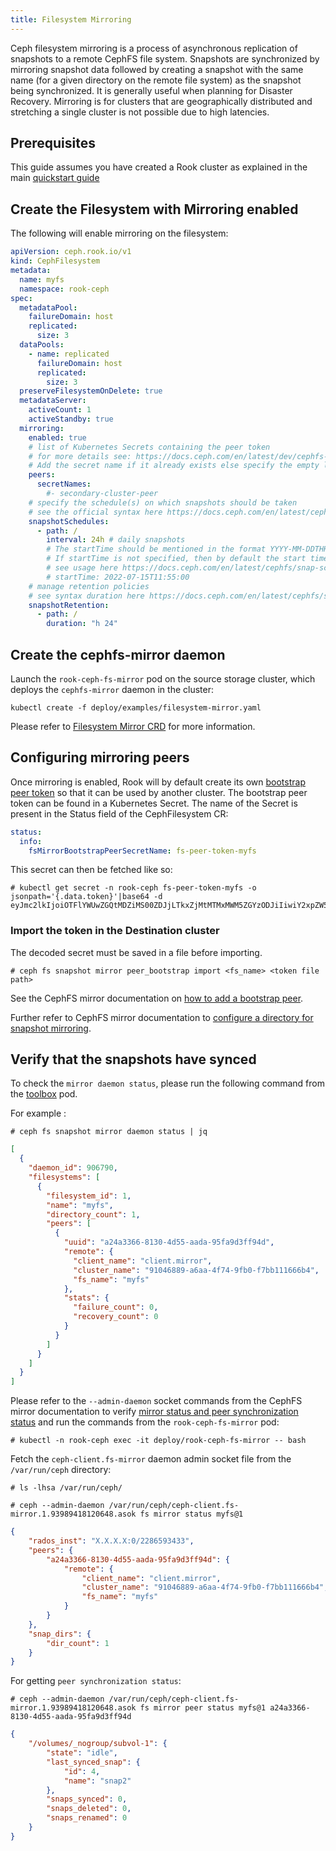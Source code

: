 ```yaml
---
title: Filesystem Mirroring
---
```


Ceph filesystem mirroring is a process of asynchronous replication of snapshots to a remote CephFS file system. Snapshots are synchronized by mirroring snapshot data followed by creating a snapshot with the same name (for a given directory on the remote file system) as the snapshot being synchronized. It is generally useful when planning for Disaster Recovery. Mirroring is for clusters that are geographically distributed and stretching a single cluster is not possible due to high latencies.

## Prerequisites

This guide assumes you have created a Rook cluster as explained in the main [quickstart guide](../../Getting-Started/quickstart.md)

## Create the Filesystem with Mirroring enabled

The following will enable mirroring on the filesystem:

```yaml
apiVersion: ceph.rook.io/v1
kind: CephFilesystem
metadata:
  name: myfs
  namespace: rook-ceph
spec:
  metadataPool:
    failureDomain: host
    replicated:
      size: 3
  dataPools:
    - name: replicated
      failureDomain: host
      replicated:
        size: 3
  preserveFilesystemOnDelete: true
  metadataServer:
    activeCount: 1
    activeStandby: true
  mirroring:
    enabled: true
    # list of Kubernetes Secrets containing the peer token
    # for more details see: https://docs.ceph.com/en/latest/dev/cephfs-mirroring/#bootstrap-peers
    # Add the secret name if it already exists else specify the empty list here.
    peers:
      secretNames:
        #- secondary-cluster-peer
    # specify the schedule(s) on which snapshots should be taken
    # see the official syntax here https://docs.ceph.com/en/latest/cephfs/snap-schedule/#add-and-remove-schedules
    snapshotSchedules:
      - path: /
        interval: 24h # daily snapshots
        # The startTime should be mentioned in the format YYYY-MM-DDTHH:MM:SS
        # If startTime is not specified, then by default the start time is considered as midnight UTC.
        # see usage here https://docs.ceph.com/en/latest/cephfs/snap-schedule/#usage
        # startTime: 2022-07-15T11:55:00
    # manage retention policies
    # see syntax duration here https://docs.ceph.com/en/latest/cephfs/snap-schedule/#add-and-remove-retention-policies
    snapshotRetention:
      - path: /
        duration: "h 24"
```

## Create the cephfs-mirror daemon

Launch the `rook-ceph-fs-mirror` pod on the source storage cluster, which deploys the `cephfs-mirror` daemon in the cluster:  

```console
kubectl create -f deploy/examples/filesystem-mirror.yaml
```

Please refer to [Filesystem Mirror CRD](../../CRDs/Shared-Filesystem/ceph-fs-mirror-crd.md) for more information.

## Configuring mirroring peers

Once mirroring is enabled, Rook will by default create its own [bootstrap peer token](https://docs.ceph.com/en/latest/dev/cephfs-mirroring/?#bootstrap-peers) so that it can be used by another cluster.
The bootstrap peer token can be found in a Kubernetes Secret. The name of the Secret is present in the Status field of the CephFilesystem CR:

```yaml
status:
  info:
    fsMirrorBootstrapPeerSecretName: fs-peer-token-myfs
```

This secret can then be fetched like so:

```console
# kubectl get secret -n rook-ceph fs-peer-token-myfs -o jsonpath='{.data.token}'|base64 -d
eyJmc2lkIjoiOTFlYWUwZGQtMDZiMS00ZDJjLTkxZjMtMTMxMWM5ZGYzODJiIiwiY2xpZW50X2lkIjoicmJkLW1pcnJvci1wZWVyIiwia2V5IjoiQVFEN1psOWZ3V1VGRHhBQWdmY0gyZi8xeUhYeGZDUTU5L1N0NEE9PSIsIm1vbl9ob3N0IjoiW3YyOjEwLjEwMS4xOC4yMjM6MzMwMCx2MToxMC4xMDEuMTguMjIzOjY3ODldIn0=
```

### Import the token in the Destination cluster 

The decoded secret must be saved in a file before importing.

```console
# ceph fs snapshot mirror peer_bootstrap import <fs_name> <token file path>
```

See the CephFS mirror documentation on [how to add a bootstrap peer](https://docs.ceph.com/en/latest/dev/cephfs-mirroring/).


Further refer to CephFS mirror documentation to [configure a directory for snapshot mirroring](https://docs.ceph.com/en/latest/dev/cephfs-mirroring/#mirroring-module-and-interface).

## Verify that the snapshots have synced

To check the `mirror daemon status`, please run the following command from the [toolbox](../../Troubleshooting/ceph-toolbox.md) pod. 

For example :

```console
# ceph fs snapshot mirror daemon status | jq
```

```json
[
  {
    "daemon_id": 906790,
    "filesystems": [
      {
        "filesystem_id": 1,
        "name": "myfs",
        "directory_count": 1,
        "peers": [
          {
            "uuid": "a24a3366-8130-4d55-aada-95fa9d3ff94d",
            "remote": {
              "client_name": "client.mirror",
              "cluster_name": "91046889-a6aa-4f74-9fb0-f7bb111666b4",
              "fs_name": "myfs"
            },
            "stats": {
              "failure_count": 0,
              "recovery_count": 0
            }
          }
        ]
      }
    ]
  }
]
```

Please refer to the `--admin-daemon` socket commands from the CephFS mirror documentation to verify [mirror status and peer synchronization status](https://docs.ceph.com/en/latest/dev/cephfs-mirroring/#mirror-daemon-status) and run the commands from the `rook-ceph-fs-mirror` pod:

```console
# kubectl -n rook-ceph exec -it deploy/rook-ceph-fs-mirror -- bash
```

Fetch the `ceph-client.fs-mirror` daemon admin socket file from the `/var/run/ceph` directory:

```console
# ls -lhsa /var/run/ceph/
```

```console
# ceph --admin-daemon /var/run/ceph/ceph-client.fs-mirror.1.93989418120648.asok fs mirror status myfs@1
```

```json
{
    "rados_inst": "X.X.X.X:0/2286593433",
    "peers": {
        "a24a3366-8130-4d55-aada-95fa9d3ff94d": {
            "remote": {
                "client_name": "client.mirror",
                "cluster_name": "91046889-a6aa-4f74-9fb0-f7bb111666b4",
                "fs_name": "myfs"
            }
        }
    },
    "snap_dirs": {
        "dir_count": 1
    }
}
```

For getting `peer synchronization status`:

```console
# ceph --admin-daemon /var/run/ceph/ceph-client.fs-mirror.1.93989418120648.asok fs mirror peer status myfs@1 a24a3366-8130-4d55-aada-95fa9d3ff94d
```

```json
{
    "/volumes/_nogroup/subvol-1": {
        "state": "idle",
        "last_synced_snap": {
            "id": 4,
            "name": "snap2"
        },
        "snaps_synced": 0,
        "snaps_deleted": 0,
        "snaps_renamed": 0
    }
}
```
